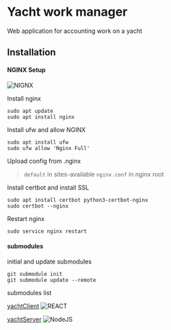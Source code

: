 # Yacht work manager

Web application for accounting work on a yacht

## Installation
#### NGINX Setup
![NIGNX](https://img.shields.io/badge/Nginx-009639?logo=nginx&logoColor=white&style=for-the-badge)

Install nginx

```
sudo apt update
sudo apt install nginx
```
Install ufw and allow NGINX

```
sudo apt install ufw
sudo ufw allow 'Nginx Full'
```

Upload config from .nginx
> `default` in sites-available
> `nginx.conf` in nginx root

Install certbot and install SSL
```
sudo apt install certbot python3-certbot-nginx
sudo certbot --nginx
```
Restart nginx
```
sudo service nginx restart
```
#### submodules
initial and update submodules
```
git submodule init
git submodule update --remote
```
submodules list

[yachtClient](https://github.com/sopel1996/yachtClient)   ![REACT](https://shields.io/badge/react-black?logo=react&style=for-the-badge&height=30)

[yachtServer](https://github.com/sopel1996/yachtServer) ![NodeJS](https://img.shields.io/badge/Node.js-339933?logo=Node.js&logoColor=white&height=30)
